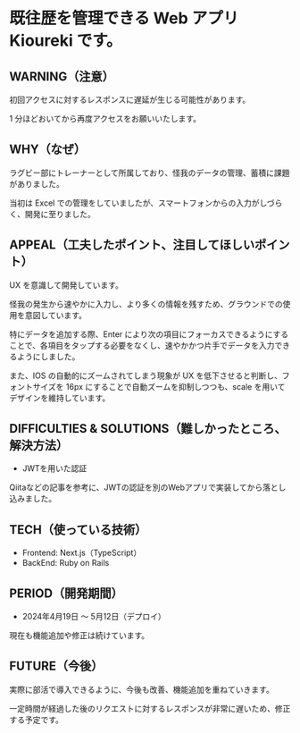 # 既往歴を管理できる Web アプリ Kioureki です。

## WARNING（注意）

初回アクセスに対するレスポンスに遅延が生じる可能性があります。

1 分ほどおいてから再度アクセスをお願いいたします。

## WHY（なぜ）

ラグビー部にトレーナーとして所属しており、怪我のデータの管理、蓄積に課題がありました。

当初は Excel での管理をしていましたが、スマートフォンからの入力がしづらく、開発に至りました。

## APPEAL（工夫したポイント、注目してほしいポイント）

UX を意識して開発しています。

怪我の発生から速やかに入力し、より多くの情報を残すため、グラウンドでの使用を意図しています。

特にデータを追加する際、Enter により次の項目にフォーカスできるようにすることで、各項目をタップする必要をなくし、速やかかつ片手でデータを入力できるようにしました。

また、IOS の自動的にズームされてしまう現象が UX を低下させると判断し、フォントサイズを 16px にすることで自動ズームを抑制しつつも、scale を用いてデザインを維持しています。

## DIFFICULTIES & SOLUTIONS（難しかったところ、解決方法）

- JWTを用いた認証

Qiitaなどの記事を参考に、JWTの認証を別のWebアプリで実装してから落とし込みました。

## TECH（使っている技術）

- Frontend: Next.js（TypeScript）
- BackEnd: Ruby on Rails

## PERIOD（開発期間）

- 2024年4月19日 ～ 5月12日（デプロイ）

現在も機能追加や修正は続けています。

## FUTURE（今後）

実際に部活で導入できるように、今後も改善、機能追加を重ねていきます。

一定時間が経過した後のリクエストに対するレスポンスが非常に遅いため、修正する予定です。
